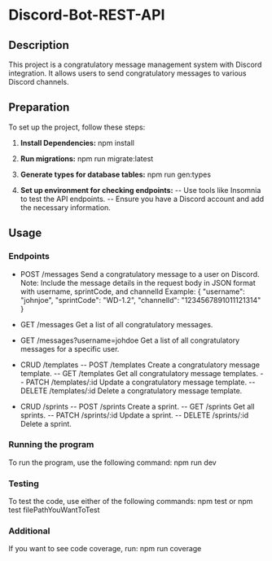 # Discord-Bot-REST-API

## Description

This project is a congratulatory message management system with Discord integration. It allows users to send congratulatory messages to various Discord channels.

## Preparation

To set up the project, follow these steps:

1. **Install Dependencies:**
   npm install
2. **Run migrations:**
   npm run migrate:latest

3. **Generate types for database tables:**
   npm run gen:types
4. **Set up environment for checking endpoints:**
   -- Use tools like Insomnia to test the API endpoints.
   -- Ensure you have a Discord account and add the necessary information.

## Usage

### Endpoints

- POST /messages
  Send a congratulatory message to a user on Discord.
  Note: Include the message details in the request body in JSON format with username, sprintCode, and channelId
  Example:
  {
  "username": "johnjoe",
  "sprintCode": "WD-1.2",
  "channelId": "1234567891011121314"
  }
- GET /messages
  Get a list of all congratulatory messages.

- GET /messages?username=johdoe
  Get a list of all congratulatory messages for a specific user.

- CRUD /templates
  -- POST /templates
  Create a congratulatory message template.
  -- GET /templates
  Get all congratulatory message templates.
  -- PATCH /templates/:id
  Update a congratulatory message template.
  -- DELETE /templates/:id
  Delete a congratulatory message template.

- CRUD /sprints
  -- POST /sprints
  Create a sprint.
  -- GET /sprints
  Get all sprints.
  -- PATCH /sprints/:id
  Update a sprint.
  -- DELETE /sprints/:id
  Delete a sprint.

### Running the program

To run the program, use the following command:
npm run dev

### Testing

To test the code, use either of the following commands:
npm test
or
npm test filePathYouWantToTest

### Additional

If you want to see code coverage, run:
npm run coverage

